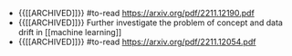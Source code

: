- {{[[ARCHIVED]]}}  #to-read https://arxiv.org/pdf/2211.12190.pdf
- {{[[ARCHIVED]]}} Further investigate the problem of concept and data drift in [[machine learning]]
- {{[[ARCHIVED]]}}  #to-read https://arxiv.org/pdf/2211.12054.pdf
